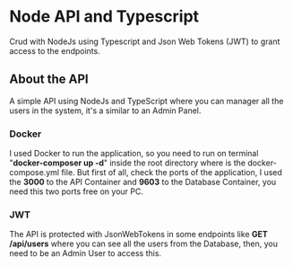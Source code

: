 # Node API and Typescript

Crud with NodeJs using Typescript and Json Web Tokens (JWT) to grant access to the endpoints.

## About the API

A simple API using NodeJs and TypeScript where you can manager all the users in the system, it's a similar to an Admin Panel.

### Docker

I used Docker to run the application, so you need to run on terminal "<strong>docker-composer up -d</strong>" inside the root directory where is the docker-compose.yml file. But first of all, check the ports of the application, I used the <strong>3000</strong> to the API Container and <strong>9603</strong> to the Database Container, you need this two ports free on your PC.

### JWT

The API is protected with JsonWebTokens in some endpoints like <strong>GET /api/users</strong> where you can see all the users from the Database, then, you need to be an Admin User to access this.
